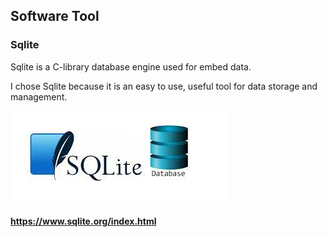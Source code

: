 ## Software Tool

### Sqlite

Sqlite is a C-library database engine used for embed data.

I chose Sqlite because it is an easy to use, useful tool for data storage and management.

![sqlite](https://github.com/asaiahL9/4883-SoftwareTools-Logan/blob/main/Assignments/A03/sqlite.jpg)

#### https://www.sqlite.org/index.html

